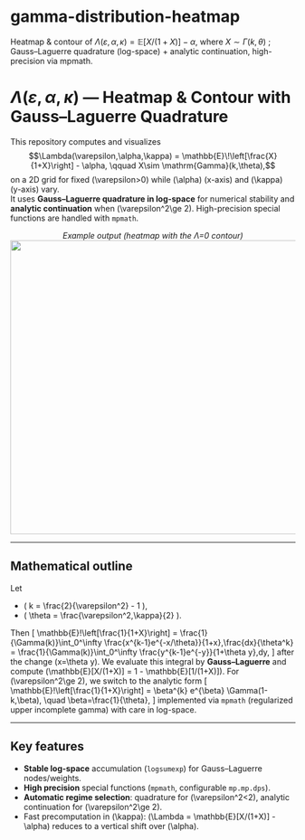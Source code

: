 # gamma-distribution-heatmap
Heatmap &amp; contour of $\Lambda(\varepsilon, \alpha, \kappa)=\mathbb E \left [X/(1+X) \right] - \alpha$, where $X\sim\Gamma(k, \theta)$ ; Gauss–Laguerre quadrature (log-space) + analytic continuation, high-precision via mpmath.

# $\Lambda(\varepsilon, \alpha, \kappa)$ — Heatmap & Contour with Gauss–Laguerre Quadrature

This repository computes and visualizes
$$\Lambda(\varepsilon,\alpha,\kappa) = \mathbb{E}\!\left[\frac{X}{1+X}\right] - \alpha,
\qquad X\sim \mathrm{Gamma}(k,\theta),$$
on a 2D grid for fixed \(\varepsilon>0\) while \(\alpha\) (x-axis) and \(\kappa\) (y-axis) vary.  
It uses **Gauss–Laguerre quadrature in log-space** for numerical stability and **analytic continuation** when \(\varepsilon^2\ge 2\). High-precision special functions are handled with `mpmath`.

<p align="center">
  <em>Example output (heatmap with the Λ=0 contour)</em><br/>
  <img src="output/example_lambda_heatmap.png" width="520"/>
</p>

---

## Mathematical outline

Let
- \( k = \frac{2}{\varepsilon^2} - 1 \),  
- \( \theta = \frac{\varepsilon^2\,\kappa}{2} \).

Then
\[
\mathbb{E}\!\left[\frac{1}{1+X}\right]
= \frac{1}{\Gamma(k)}\int_0^\infty \frac{x^{k-1}e^{-x/\theta}}{1+x}\,\frac{dx}{\theta^k}
= \frac{1}{\Gamma(k)}\int_0^\infty \frac{y^{k-1}e^{-y}}{1+\theta y}\,dy,
\]
after the change \(x=\theta y\). We evaluate this integral by **Gauss–Laguerre** and compute
\(\mathbb{E}[X/(1+X)] = 1 - \mathbb{E}[1/(1+X)]\). For \(\varepsilon^2\ge 2\), we switch to the analytic form
\[
\mathbb{E}\!\left[\frac{1}{1+X}\right] = \beta^{k} e^{\beta} \Gamma(1-k,\beta), \quad \beta=\frac{1}{\theta},
\]
implemented via `mpmath` (regularized upper incomplete gamma) with care in log-space.

---

## Key features
- **Stable log-space** accumulation (`logsumexp`) for Gauss–Laguerre nodes/weights.
- **High precision** special functions (`mpmath`, configurable `mp.mp.dps`).
- **Automatic regime selection**: quadrature for \(\varepsilon^2<2\), analytic continuation for \(\varepsilon^2\ge 2\).
- Fast precomputation in \(\kappa\): \(\Lambda = \mathbb{E}[X/(1+X)] - \alpha\) reduces to a vertical shift over \(\alpha\).


